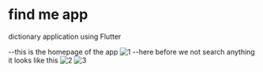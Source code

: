 # find me app

dictionary application using  Flutter 

--this is the homepage of the app
![1](https://user-images.githubusercontent.com/61249937/125175452-e8347380-e1d4-11eb-9999-61f6cf5708a5.jpg)
--here before we not search anything it looks like this
![2](https://user-images.githubusercontent.com/61249937/125175477-229e1080-e1d5-11eb-9aa0-5d53c8af2526.jpg)
![3](https://user-images.githubusercontent.com/61249937/125175509-5711cc80-e1d5-11eb-80a4-d133e382c833.jpg)
